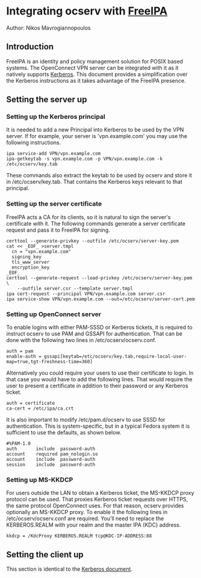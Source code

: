 # Integrating ocserv with [FreeIPA](https://www.freeipa.org)

Author: Nikos Mavrogiannopoulos	


## Introduction
FreeIPA is an identity and policy management solution for POSIX based systems.
The OpenConnect VPN server can be integrated with it as it natively supports
[Kerberos](ocserv-kerberos.md). This document provides a simplification over
the Kerberos instructions as it takes advantage of the FreeIPA presence.

## Setting the server up

### Setting up the Kerberos principal

It is needed to add a new Principal into Kerberos to be used by the VPN server.
If for example, your server is 'vpn.example.com' you may use the following instructions.

```
ipa service-add VPN/vpn.example.com
ipa-getkeytab -s vpn.example.com -p VPN/vpn.example.com -k /etc/ocserv/key.tab
```

These commands also extract the keytab to be used by ocserv and store it in
/etc/ocserv/key.tab. That contains the Kerberos keys relevant to that principal.

### Setting up the server certificate

FreeIPA acts a CA for its clients, so it is natural to sign the server's
certificate with it. The following commands generate a server certificate request
and pass it to FreeIPA for signing.

```
certtool --generate-privkey --outfile /etc/ocserv/server-key.pem
cat << _EOF_ >server.tmpl
  cn = "vpn.example.com"
  signing_key
  tls_www_server
  encryption_key
_EOF_
certtool --generate-request --load-privkey /etc/ocserv/server-key.pem \
	--outfile server.csr --template server.tmpl
ipa cert-request --principal VPN/vpn.example.com server.csr
ipa service-show VPN/vpn.example.com --out=/etc/ocserv/server-cert.pem
```

### Setting up OpenConnect server

To enable logins with either PAM-SSSD or Kerberos tickets, it is required to
instruct ocserv to use PAM and  GSSAPI for authentication. That can
be done with the following two lines in /etc/ocserv/ocserv.conf.

```
auth = pam
enable-auth = gssapi[keytab=/etc/ocserv/key.tab,require-local-user-map=true,tgt-freshness-time=360]
```

Alternatively you could require your users to use their certificate to login. In that
case you would have to add the following lines. That would require the user to present
a certificate in addition to their password or any Kerberos ticket.

```
auth = certificate
ca-cert = /etc/ipa/ca.crt
```

It is also important to modify /etc/pam.d/ocserv to use SSSD for authentication. This
is system-specific, but in a typical Fedora system it is sufficient to use the defaults,
as shown below.

```
#%PAM-1.0
auth       include	password-auth
account    required	pam_nologin.so
account    include	password-auth
session    include	password-auth
```

### Setting up MS-KKDCP

For users outside the LAN to obtain a Kerberos ticket, the MS-KKDCP proxy protocol
can be used. That proxies Kerberos ticket requests over HTTPS, the same protocol
OpenConnect uses. For that reason, ocserv provides optionally an MS-KKDCP proxy.
To enable it the following lines in /etc/ocserv/ocserv.conf are required.
You’ll need to replace the KERBEROS.REALM with your realm and the master IPA (KDC)
address. 

```
kkdcp = /KdcProxy KERBEROS.REALM tcp@KDC-IP-ADDRESS:88
```


## Setting the client up

This section is identical to the [Kerberos document](ocserv-kerberos.md#setting-the-client-up).

